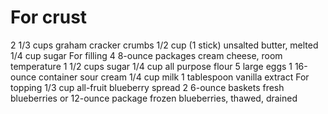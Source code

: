 # For crust
2 1/3 cups graham cracker crumbs
1/2 cup (1 stick) unsalted butter, melted
1/4 cup sugar
For filling
4 8-ounce packages cream cheese, room temperature
1 1/2 cups sugar
1/4 cup all purpose flour
5 large eggs
1 16-ounce container sour cream
1/4 cup milk
1 tablespoon vanilla extract
For topping
1/3 cup all-fruit blueberry spread
2 6-ounce baskets fresh blueberries or 12-ounce package frozen blueberries, thawed, drained
